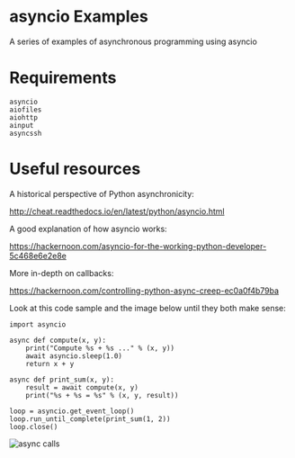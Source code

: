 # asyncio Examples
A series of examples of asynchronous programming using asyncio

# Requirements
```
asyncio
aiofiles
aiohttp
ainput
asyncssh
```

# Useful resources
A historical perspective of Python asynchronicity:

http://cheat.readthedocs.io/en/latest/python/asyncio.html

A good explanation of how asyncio works:

https://hackernoon.com/asyncio-for-the-working-python-developer-5c468e6e2e8e

More in-depth on callbacks:

https://hackernoon.com/controlling-python-async-creep-ec0a0f4b79ba

Look at this code sample and the image below until they both make sense:
```
import asyncio

async def compute(x, y):
    print("Compute %s + %s ..." % (x, y))
    await asyncio.sleep(1.0)
    return x + y

async def print_sum(x, y):
    result = await compute(x, y)
    print("%s + %s = %s" % (x, y, result))

loop = asyncio.get_event_loop()
loop.run_until_complete(print_sum(1, 2))
loop.close()
```
![async calls](https://docs.python.org/3/_images/tulip_coro.png)
